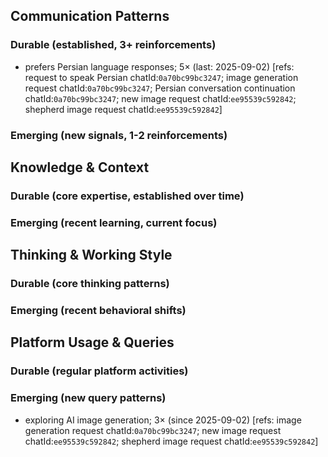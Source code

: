 ## Communication Patterns
### Durable (established, 3+ reinforcements)
- prefers Persian language responses; 5× (last: 2025-09-02) [refs: request to speak Persian chatId:`0a70bc99bc3247`; image generation request chatId:`0a70bc99bc3247`; Persian conversation continuation chatId:`0a70bc99bc3247`; new image request chatId:`ee95539c592842`; shepherd image request chatId:`ee95539c592842`]

### Emerging (new signals, 1-2 reinforcements)

## Knowledge & Context
### Durable (core expertise, established over time)

### Emerging (recent learning, current focus)

## Thinking & Working Style
### Durable (core thinking patterns)

### Emerging (recent behavioral shifts)

## Platform Usage & Queries
### Durable (regular platform activities)

### Emerging (new query patterns)
- exploring AI image generation; 3× (since 2025-09-02) [refs: image generation request chatId:`0a70bc99bc3247`; new image request chatId:`ee95539c592842`; shepherd image request chatId:`ee95539c592842`]